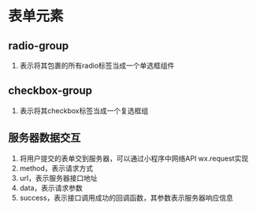 # 表单元素
## radio-group 
1. 表示将其包裹的所有radio标签当成一个单选框组件
## checkbox-group
1. 表示将其checkbox标签当成一个复选框组

## 服务器数据交互
1. 将用户提交的表单交到服务器，可以通过小程序中网络API wx.request实现
2. method，表示请求方式
3. url，表示服务器接口地址
4. data，表示请求参数
5. success，表示接口调用成功的回调函数，其参数表示服务器响应信息